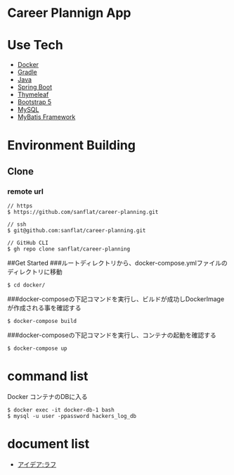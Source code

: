 # Career Plannign App

# Use Tech
* [Docker](https://www.docker.com/)
* [Gradle](https://docs.gradle.org)
* [Java](https://www.oracle.com/jp/java/)
* [Spring Boot](https://spring.io/projects/spring-boot)
* [Thymeleaf](https://docs.spring.io/spring-boot/docs/2.6.3/reference/htmlsingle/#boot-features-spring-mvc-template-engines)
* [Bootstrap 5](https://getbootstrap.jp)
* [MySQL](https://www.mysql.com/jp/)
* [MyBatis Framework](https://mybatis.org/spring-boot-starter/mybatis-spring-boot-autoconfigure/)

# Environment Building
## Clone
### remote url
```
// https
$ https://github.com/sanflat/career-planning.git

// ssh
$ git@github.com:sanflat/career-planning.git

// GitHub CLI
$ gh repo clone sanflat/career-planning
```

##Get Started
###ルートディレクトリから、docker-compose.ymlファイルのディレクトリに移動
```
$ cd docker/
```
###docker-composeの下記コマンドを実行し、ビルドが成功しDockerImageが作成される事を確認する
```
$ docker-compose build
```
###docker-composeの下記コマンドを実行し、コンテナの起動を確認する
```
$ docker-compose up
```

# command list
Docker コンテナのDBに入る
```
$ docker exec -it docker-db-1 bash
$ mysql -u user -ppassword hackers_log_db
```

# document list
* [アイデア:ラフ](https://miro.com/app/board/uXjVOt6QoLE=/)

